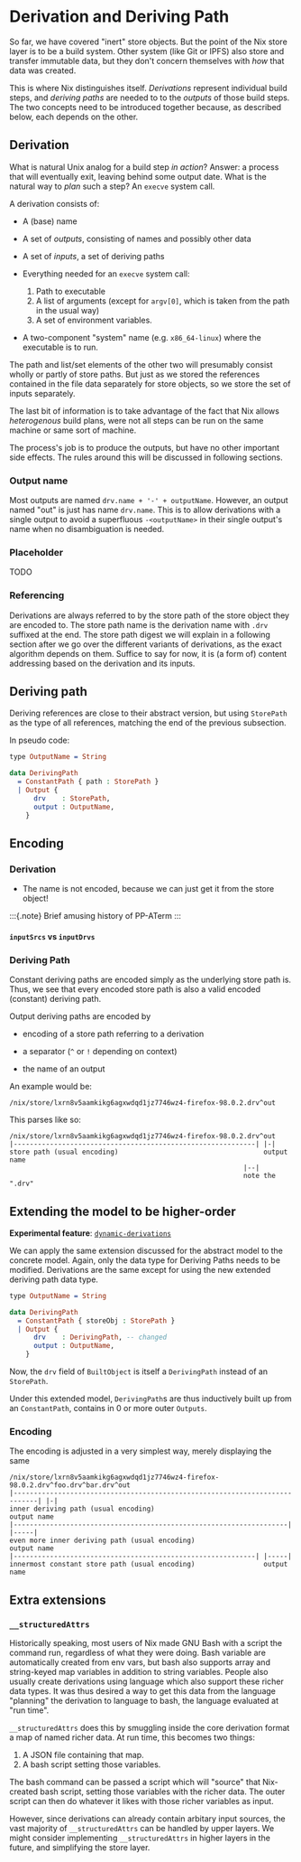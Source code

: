 # Derivation and Deriving Path

So far, we have covered "inert" store objects.
But the point of the Nix store layer is to be a build system.
Other system (like Git or IPFS) also store and transfer immutable data, but they don't concern themselves with *how* that data was created.

This is where Nix distinguishes itself.
*Derivations* represent individual build steps, and *deriving paths* are needed to to the *outputs* of those build steps.
The two concepts need to be introduced together because, as described below, each depends on the other.

## Derivation

What is natural Unix analog for a build step *in action*?
Answer: a process that will eventually exit, leaving behind some output date.
What is the natural way to *plan* such a step?
An `execve` system call.

A derivation consists of:

 - A (base) name

 - A set of *outputs*, consisting of names and possibly other data

 - A set of *inputs*, a set of deriving paths

 - Everything needed for an `execve` system call:
   1. Path to executable
   2. A list of arguments (except for `argv[0]`, which is taken from the path in the usual way)
   3. A set of environment variables.

 - A two-component "system" name (e.g. `x86_64-linux`) where the executable is to run.

The path and list/set elements of the other two will presumably consist wholly or partly of store paths.
But just as we stored the references contained in the file data separately for store objects, so we store the set of inputs separately.

The last bit of information is to take advantage of the fact that Nix allows *heterogenous* build plans, were not all steps can be run on the same machine or same sort of machine.

The process's job is to produce the outputs, but have no other important side effects.
The rules around this will be discussed in following sections.

### Output name

Most outputs are named `drv.name + '-' + outputName`.
However, an output named "out" is just has name `drv.name`.
This is to allow derivations with a single output to avoid a superfluous `-<outputName>` in their single output's name when no disambiguation is needed.

### Placeholder

TODO

### Referencing

Derivations are always referred to by the store path of the store object they are encoded to.
The store path name is the derivation name with `.drv` suffixed at the end.
The store path digest we will explain in a following section after we go over the different variants of derivations, as the exact algorithm depends on them.
Suffice to say for now, it is (a form of) content addressing based on the derivation and its inputs.

## Deriving path

Deriving references are close to their abstract version, but using `StorePath` as the type of all references, matching the end of the previous subsection.

In pseudo code:

```idris
type OutputName = String

data DerivingPath
  = ConstantPath { path : StorePath }
  | Output {
      drv    : StorePath,
      output : OutputName,
    }
```

## Encoding

### Derivation

- The name is not encoded, because we can just get it from the store object!

:::{.note}
Brief amusing history of PP-ATerm
:::

#### `inputSrcs` vs `inputDrvs`

### Deriving Path

Constant deriving paths are encoded simply as the underlying store path is.
Thus, we see that every encoded store path is also a valid encoded (constant) deriving path.

Output deriving paths are encoded by

- encoding of a store path referring to a derivation

- a separator (`^` or `!` depending on context)

- the name of an output

An example would be:

```
/nix/store/lxrn8v5aamkikg6agxwdqd1jz7746wz4-firefox-98.0.2.drv^out
```

This parses like so:

```
/nix/store/lxrn8v5aamkikg6agxwdqd1jz7746wz4-firefox-98.0.2.drv^out
|------------------------------------------------------------| |-|
store path (usual encoding)                                    output name
                                                          |--|
                                                          note the ".drv"
```

## Extending the model to be higher-order

**Experimental feature**: [`dynamic-derivations`](@docroot@/contributing/experimental-features.md#xp-feature-dynamic-derivations)

We can apply the same extension discussed for the abstract model to the concrete model.
Again, only the data type for Deriving Paths needs to be modified.
Derivations are the same except for using the new extended deriving path data type.

```idris
type OutputName = String

data DerivingPath
  = ConstantPath { storeObj : StorePath }
  | Output {
      drv    : DerivingPath, -- changed
      output : OutputName,
    }
```

Now, the `drv` field of `BuiltObject` is itself a `DerivingPath` instead of an `StorePath`.

Under this extended model, `DerivingPath`s are thus inductively built up from an `ConstantPath`, contains in 0 or more outer `Outputs`.

### Encoding

The encoding is adjusted in a very simplest way, merely displaying the same

```
/nix/store/lxrn8v5aamkikg6agxwdqd1jz7746wz4-firefox-98.0.2.drv^foo.drv^bar.drv^out
|----------------------------------------------------------------------------| |-|
inner deriving path (usual encoding)                                           output name
|--------------------------------------------------------------------| |-----|
even more inner deriving path (usual encoding)                         output name
|------------------------------------------------------------| |-----|
innermost constant store path (usual encoding)                 output name
```

## Extra extensions

### `__structuredAttrs`

Historically speaking, most users of Nix made GNU Bash with a script the command run, regardless of what they were doing.
Bash variable are automatically created from env vars, but bash also supports array and string-keyed map variables in addition to string variables.
People also usually create derivations using language which also support these richer data types.
It was thus desired a way to get this data from the language "planning" the derivation to language to bash, the language evaluated at "run time".

`__structuredAttrs` does this by smuggling inside the core derivation format a map of named richer data.
At run time, this becomes two things:

1. A JSON file containing that map.
2. A bash script setting those variables.

The bash command can be passed a script which will "source" that Nix-created bash script, setting those variables with the richer data.
The outer script can then do whatever it likes with those richer variables as input.

However, since derivations can already contain arbitary input sources, the vast majority of `__structuredAttrs` can be handled by upper layers.
We might consider implementing `__structuredAttrs` in higher layers in the future, and simplifying the store layer.
